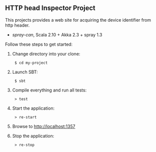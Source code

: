 ## HTTP head Inspector Project

This projects provides a web site for acquiring the device identifier
from http header.


* _spray-can_, Scala 2.10 + Akka 2.3 + spray 1.3 


Follow these steps to get started:


1. Change directory into your clone:

        $ cd my-project

2. Launch SBT:

        $ sbt

3. Compile everything and run all tests:

        > test

4. Start the application:

        > re-start

5. Browse to [http://localhost:1357](http:$(HOSTNAME)//:1357/)

6. Stop the application:

        > re-stop

